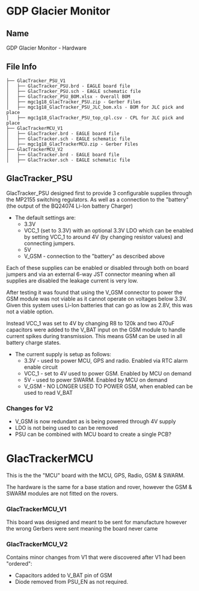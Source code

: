 # GDP Glacier Monitor

## Name
GDP Glacier Monitor - Hardware

## File Info
```
├── GlacTracker_PSU_V1
│   ├── GlacTracker_PSU.brd - EAGLE board file
│   ├── GlacTracker_PSU.sch - EAGLE schematic file
│   ├── GlacTracker_PSU_BOM.xlsx - Overall BOM
│   ├── mgc1g18_GlacTracker_PSU.zip - Gerber Files
│   ├── mgc1g18_GlacTracker_PSU_JLC_bom.xls - BOM for JLC pick and place
│   ├── mgc1g18_GlacTracker_PSU_top_cpl.csv - CPL for JLC pick and place
├── GlacTrackerMCU_V1 
│   ├── GlacTracker.brd - EAGLE board file
│   ├── GlacTracker.sch - EAGLE schematic file
│   ├── mgc1g18_GlacTrackerMCU.zip - Gerber Files
├── GlacTrackerMCU_V2
│   ├── GlacTracker.brd - EAGLE board file
│   ├── GlacTracker.sch - EAGLE schematic file
```

## GlacTracker_PSU
GlacTracker_PSU designed first to provide 3 configurable supplies through the MP2155 switching regulators. As well as a connection to the "battery" (the output of the BQ24074 Li-Ion battery Charger)
* The default settings are:
    * 3.3V
    * VCC_1 (set to 3.3V) with an optional 3.3V LDO which can be enabled by setting VCC_1 to around 4V (by changing resistor values) and connecting jumpers.
    * 5V
    * V_GSM - connection to the "battery" as described above

Each of these supplies can be enabled or disabled through both on board jumpers and via an external 6-way JST connector meaning when all supplies are disabled the leakage current is very low.

After testing it was found that using the V_GSM connector to power the GSM module was not viable as it cannot operate on voltages below 3.3V. Given this system uses Li-Ion batteries that can go as low as 2.8V, this was not a viable option.

Instead VCC_1 was set to 4V by changing R8 to 120k and two 470uF capacitors were added to the V_BAT input on the GSM module to handle current spikes during transmission. This means GSM can be used in all battery charge states.

* The current supply is setup as follows:
    * 3.3V - used to power MCU, GPS and radio. Enabled via RTC alarm enable circuit
    * VCC_1 - set to 4V used to power GSM. Enabled by MCU on demand
    * 5V - used to power SWARM. Enabled by MCU on demand
    * V_GSM - NO LONGER USED TO POWER GSM, when enabled can be used to read V_BAT

### Changes for V2
* V_GSM is now redundant as is being powered through 4V supply
* LDO is not being used to can be removed
* PSU can be combined with MCU board to create a single PCB?

# GlacTrackerMCU
This is the the "MCU" board with the MCU, GPS, Radio, GSM & SWARM.

The hardware is the same for a base station and rover, however the GSM & SWARM modules are not fitted on the rovers.

### GlacTrackerMCU_V1
This board was designed and meant to be sent for manufacture however the wrong Gerbers were sent meaning the board never came

### GlacTrackerMCU_V2
Contains minor changes from V1 that were discovered after V1 had been "ordered":
* Capacitors added to V_BAT pin of GSM
* Diode removed from PSU_EN as not required.